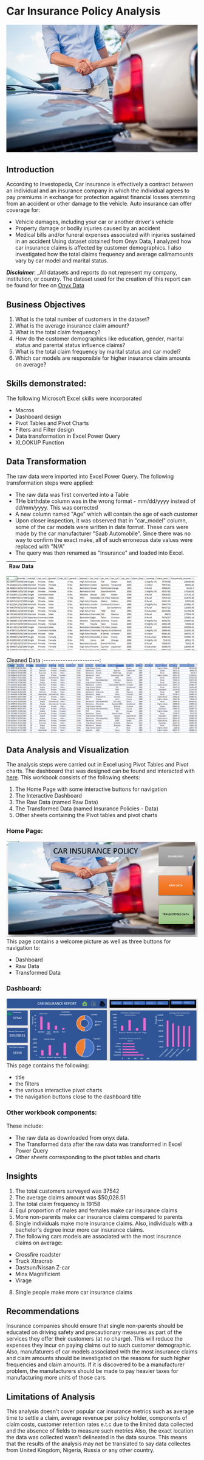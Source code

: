 # Car Insurance Policy Analysis

![](Car_Insurance.jpg)

## Introduction
According to Investopedia, Car insurance is effectively a contract between an individual and an insurance company in which the individual agrees to pay premiums in exchange for protection against financial losses stemming from an accident or other damage to the vehicle. Auto insurance can offer coverage for:
- Vehicle damages, including your car or another driver's vehicle
- Property damage or bodily injuries caused by an accident
- Medical bills and/or funeral expenses associated with injuries sustained in an accident
Using dataset obtained from Onyx Data, I analyzed how car insurance claims is affected by customer demographics. I also investigated how the total claims frequency and average calimamounts vary by car model and marital status.

**_Disclaimer_**: _All datasets and reports do not represent my company, institution, or country. The dataset used for the creation of this report can be found for free on [Onyx Data](https://onyxdata.ck.page/8cbde7b71b)

## Business Objectives
1.  What is the total number of customers in the dataset?
2.  What is the average insurance claim amount?
3.  What is the total claim frequency?
4.  How do the customer demographics like education, gender, marital status and parental status influence claims?
5.  What is the total claim frequency by marital status and car model?
6.  Which car models are responsible for higher insurance claim amounts on average?

## Skills demonstrated:
The following Microsoft Excel skills were incorporated
* Macros 
* Dashboard design 
* Pivot Tables and Pivot Charts
* Filters and Filter design
* Data transformation in Excel Power Query
* XLOOKUP Function

## Data Transformation
The raw data were imported into Excel Power Query. The following transformation steps were applied:
- The raw data was first converted into a Table
- THe birthdate column was in the wrong format - mm/dd/yyyy instead of dd/mm/yyyy. This was corrected
- A new column named "Age" which will contain the age of each customer
- Upon closer inspection, it was observed that in "car_model" column, some of the car models were written in date format. These cars were made by the car manufacturer "Saab Automobile". Since there was no way to confirm the exact make, all of such erroneous date values were replaced with "N/A"
- The query was then renamed as "Insurance" and loaded into Excel.

Raw Data              |         
:--------------------:|
![](Raw_Data.png)

Cleaned Data
:-----------------------:
![](Transformed_Data.png)

## Data Analysis and Visualization
The analysis steps were carried out in Excel using Pivot Tables and Pivot charts. The dashboard that was designed can be found and interacted with [here](CarInsurancePolicyData.xlsx). This workbook consists of the following sheets:
1.  The Home Page with some interactive buttons for navigation
2.  The Interactive Dashboard
3.  The Raw Data (named Raw Data)
4.  The Transformed Data (named Insurance Policies - Data)
5.  Other sheets containing the Pivot tables and pivot charts

### Home Page:
![](Home_Page.png)
This page contains a welcome picture as well as three buttons for navigation to:
-  Dashboard
-  Raw Data
-  Transformed Data

### Dashboard:
![](Dashboard.png)
This page contains the following:
- title
- the filters
- the various interactive pivot charts
- the navigation buttons close to the dashboard title

### Other workbook components:
These include:
- The raw data as downloaded from onyx data.
- The Transformed data after the raw data was transformed in Excel Power Query
- Other sheets corresponding to the pivot tables and charts

## Insights
1.  The total customers surveyed was 37542
2.  The average claims amount was $50,028.51
3.  The total claim frequency is 19158
4.  Equl proportion of males and females make car insurance claims
5.  More non-parents make car insurance claims compared to parents
6.  Single individuals make more insurance claims. Also, individuals with a bachelor's degree incur more car insurance claims.
7.  The following cars models are associated with the most insurance claims on average:
   * Crossfire roadster
   * Truck Xtracrab
   * Dastsun/Nissan Z-car
   * Minx Magnificient
   * Virage
8.  Single people make more car insurance claims

## Recommendations
Insurance companies should ensure that single non-parents should be educated on driving safety and precautionary measures as part of the services they offer their customers (at no charge). This will reduce the expenses they incur on paying claims out to such customer demographic.
Also, manufaturers of car models associated with the most insurance claims and claim amounts should be investigated on the reasons for such higher frequencies and claim amounts. If it is discovered to be a manufacturer problem, the manufacturers should be made to pay heavier taxes for manufacturing more units of those cars.

## Limitations of Analysis
This analysis doesn't cover popular car insurance metrics such as average time to settle a claim, average revenue per policy holder, components of claim costs, customer retention rates e.t.c due to the limited data collected and the absence of fields to measure such metrics
Also, the exact location the data was collected wasn't delineated in the data source. This means that the results of the analysis may not be translated to say data collectes from United Kingdom, Nigeria, Russia or any other country.



